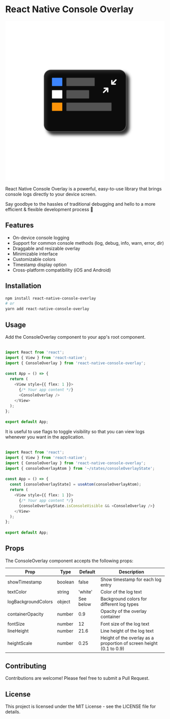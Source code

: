 # React Native Console Overlay

<img src="/example/assets/icon.png">

React Native Console Overlay is a powerful, easy-to-use library that brings console logs directly to your device screen.

Say goodbye to the hassles of traditional debugging and hello to a more efficient & flexible development process 🎉

## Features

- On-device console logging
- Support for common console methods (log, debug, info, warn, error, dir)
- Draggable and resizable overlay
- Minimizable interface
- Customizable colors
- Timestamp display option
- Cross-platform compatibility (iOS and Android)

## Installation

```bash
npm install react-native-console-overlay
# or
yarn add react-native-console-overlay
```

## Usage

Add the ConsoleOverlay component to your app's root component.

```typescript

import React from 'react';
import { View } from 'react-native';
import { ConsoleOverlay } from 'react-native-console-overlay';

const App = () => {
  return (
    <View style={{ flex: 1 }}>
      {/* Your app content */}
      <ConsoleOverlay />
    </View>
  );
};

export default App;
```

It is useful to use flags to toggle visibility so that you can view logs whenever you want in the application.

```typescript

import React from 'react';
import { View } from 'react-native';
import { ConsoleOverlay } from 'react-native-console-overlay';
import { consoleOverlayAtom } from '~/states/consoleOverlayState';

const App = () => {
  const [consoleOverlayState] = useAtom(consoleOverlayAtom);
  return (
    <View style={{ flex: 1 }}>
      {/* Your app content */}
      {consoleOverlayState.isConsoleVisible && <ConsoleOverlay />}
    </View>
  );
};

export default App;
```

## Props

The ConsoleOverlay component accepts the following props:

| Prop                | Type    | Default   | Description                                                         |
| ------------------- | ------- | --------- | ------------------------------------------------------------------- |
| showTimestamp       | boolean | false     | Show timestamp for each log entry                                   |
| textColor           | string  | 'white'   | Color of the log text                                               |
| logBackgroundColors | object  | See below | Background colors for different log types                           |
| containerOpacity    | number  | 0.9       | Opacity of the overlay container                                    |
| fontSize            | number  | 12        | Font size of the log text                                           |
| lineHeight          | number  | 21.6      | Line height of the log text                                         |
| heightScale         | number  | 0.25      | Height of the overlay as a proportion of screen height (0.1 to 0.9) |

## Contributing

Contributions are welcome! Please feel free to submit a Pull Request.

## License

This project is licensed under the MIT License - see the LICENSE file for details.
